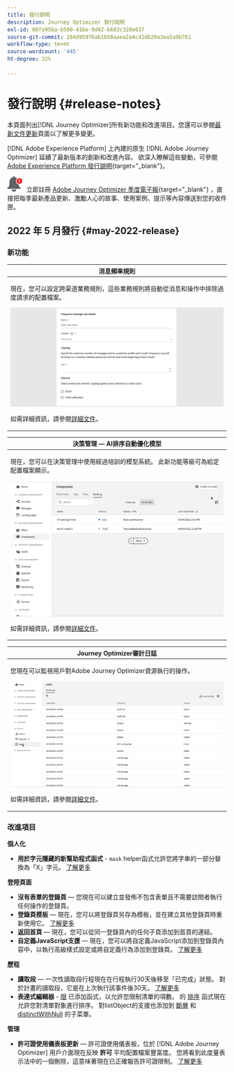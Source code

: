 ```yaml
---
title: 發行說明
description: Journey Optimizer 發行說明
exl-id: 06fa956a-b500-416e-9d42-b683c328e837
source-git-commit: 284d95976ab1b58aaea2a4c41db20a3ea5a9b761
workflow-type: tm+mt
source-wordcount: '445'
ht-degree: 32%

---
```


# 發行說明 {#release-notes}

本頁面列出[!DNL Journey Optimizer]所有新功能和改進項目。您還可以參閱[最新文件更新](documentation-updates.md)頁面以了解更多變更。

[!DNL Adobe Experience Platform] 上內建的原生 [!DNL Adobe Journey Optimizer] 延續了最新版本的創新和改進內容。 欲深入瞭解這些變動，可參閱 [Adobe Experience Platform 發行說明](https://experienceleague.adobe.com/docs/experience-platform/release-notes/latest.html?lang=zh-Hant){target=&quot;_blank&quot;}。

![電子報](../assets/do-not-localize/nl-icon.png) 立即註冊 [Adobe Journey Optimizer 季度電子報](https://www.adobe.com/subscription/Adobe_Journey_Optimizer_NL.html){target=&quot;_blank&quot;} ，直接把每季最新產品更新、激勵人心的故事、使用案例、提示等內容傳送到您的收件匣。

## 2022 年 5 月發行 {#may-2022-release}

### 新功能

<table>
<thead>
<tr>
<th><strong>消息頻率規則</strong><br/></th>
</tr>
</thead>
<tbody>
<tr>
<td>
<p>現在，您可以設定跨渠道業務規則，這些業務規則將自動從消息和操作中排除過度請求的配置檔案。</p>
<img src="assets/frequency-rn.gif"/>
<p>如需詳細資訊，請參閱<a href="../configuration/frequency-rules.md">詳細文件</a>。</p>
</td>
</tr>
</tbody>
</table>


<!--table>
<thead>
<tr>
<th><strong>Email BCC</strong><br/></th>
</tr>
</thead>
<tbody>
<tr>
<td>
<p>Availability date: <strong>May, 31</strong></p>
<p>You can now use the Email BCC (blind carbon copy) capability to store emails sent by Adobe Journey Optimizer. Enable this option in your email presets so that every email sent is blind-copied to your BCC address.</p>
<img src="assets/bcc-rn.gif"/>
<p>For more information, refer to the <a href="../configuration/email-settings.md#bcc-email">detailed documentation</a>.</p>
</td>
</tr>
</tbody>
</table-->


<table>
<thead>
<tr>
<th><strong>決策管理 — AI排序自動優化模型</strong><br/></th>
</tr>
</thead>
<tbody>
<tr>
<td>
<p>現在，您可以在決策管理中使用經過培訓的模型系統。 此新功能等級可為給定配置檔案顯示。</p>
<img src="assets/optimization.gif"/>
<p>如需詳細資訊，請參閱<a href="../offers/offer-activities/configure-offer-selection.md#use-ranking-strategy">詳細文件</a>。</p>
</td>
</tr>
</tbody>
</table>

<!--table>
<thead>
<tr>
<th><strong>Attribute-based Access Control (ABAC)</strong><br/></th>
</tr>
</thead>
<tbody>
<tr>
<td>
<p>Permission management in Journey Optimizer has been extended to data access. You can now manage data access for specific teams or groups of users (i.e. internal, external, 3rd parties) ​and manage access to specific types of data (i.e. Sensitive Personal Data/SPD).</p>
<p>This capability is available for a limited set of customers.</p>
<p>For more information, refer to the <a href="../landing-pages/create-lp.md">detailed documentation</a>.</p>
</td>
</tr>
</tbody>
</table-->

<table>
<thead>
<tr>
<th><strong>Journey Optimizer審計日誌</strong><br/></th>
</tr>
</thead>
<tbody>
<tr>
<td>
<p>您現在可以監視用戶對Adobe Journey Optimizer資源執行的操作。</p>
<img src="assets/audit-rn.gif"/>
<p>如需詳細資訊，請參閱<a href="../reports/audit-logs.md">詳細文件</a>。</p>
</td>
</tr>
</tbody>
</table>

### 改進項目

**個人化**

* **用於字元隱藏的新幫助程式函式** - `mask` helper函式允許您將字串的一部分替換為「X」字元。 [了解更多](../personalization/functions/string.md#mask)

**登陸頁面**

* **沒有表單的登錄頁**  — 您現在可以建立並發佈不包含表單且不需要訪問者執行任何操作的登錄頁。
* **登錄頁模板**  — 現在，您可以將登錄頁另存為模板，並在建立其他登錄頁時重新使用它。 [了解更多](../landing-pages/lp-templates.md)
* **返回首頁**  — 現在，您可以從同一登錄頁內的任何子頁添加到首頁的連結。
* **自定義JavaScript支援**  — 現在，您可以將自定義JavaScript添加到登錄頁內容中，以執行高級樣式設定或將自定義行為添加到登錄頁。	[了解更多](../landing-pages/lp-custom-js.md)

**歷程**

* **讀取段**  — 一次性讀取段行程現在在行程執行30天後移至「已完成」狀態。 對於計畫的讀取段，它是在上次執行該事件後30天。 [了解更多](../building-journeys/read-segment.md)
* **表達式編輯器** - [限](../building-journeys/functions/functionlimit.md) 已添加函式，以允許您限制清單的項數。 的 [排序](../building-journeys/functions/functionsort.md) 函式現在允許您對清單對象進行排序。 對listObject的支援也添加到 [斷層](../building-journeys/functions/functiondistinct.md) 和 [distinctWithNull](../building-journeys/functions/functiondistinctwithnull.md) 的子菜單。

**管理**

* **許可證使用儀表板更新**  — 許可證使用儀表板，位於 [!DNL Adobe Journey Optimizer] 用戶介面現在反映 **許可** 平均配置檔案豐富度。 您將看到此度量表示法中的一個刪除，這意味著現在已正確報告許可證限制。 [了解更多](../start/licence-usage.md)

